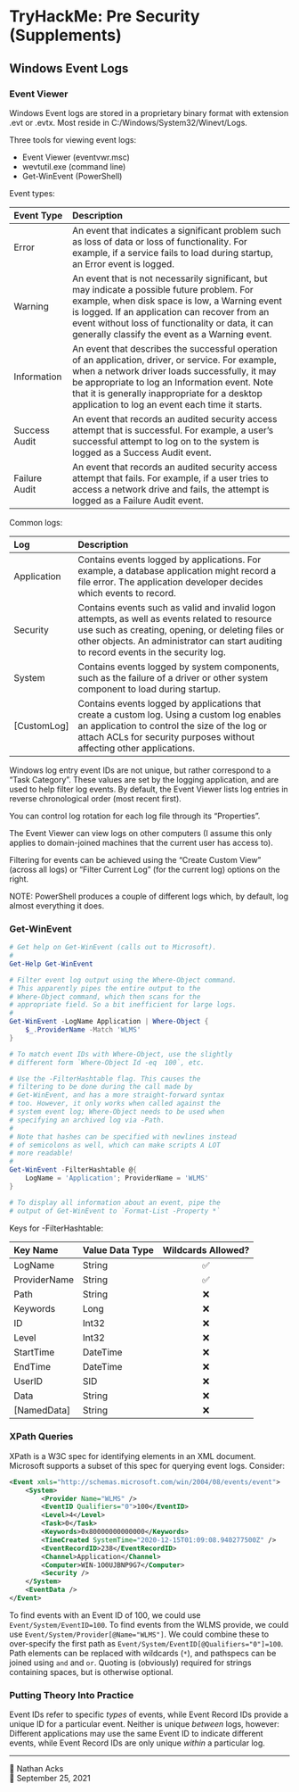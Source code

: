 # TryHackMe: Pre Security (Supplements)

## Windows Event Logs

### Event Viewer

Windows Event logs are stored in a proprietary binary format with extension .evt or .evtx. Most reside in C:/Windows/System32/Winevt/Logs.

Three tools for viewing event logs:

* Event Viewer (eventvwr.msc)
* wevtutil.exe (command line)
* Get-WinEvent (PowerShell)

Event types:

| Event Type    | Description                                                                                                                                                                                                                                                                                              |
|:------------- |:-------------------------------------------------------------------------------------------------------------------------------------------------------------------------------------------------------------------------------------------------------------------------------------------------------- |
| Error         | An event that indicates a significant problem such as loss of data or loss of functionality. For example, if a service fails to load during startup, an Error event is logged.                                                                                                                           |
| Warning       | An event that is not necessarily significant, but may indicate a possible future problem. For example, when disk space is low, a Warning event is logged. If an application can recover from an event without loss of functionality or data, it can generally classify the event as a Warning event.     |
| Information   | An event that describes the successful operation of an application, driver, or service. For example, when a network driver loads successfully, it may be appropriate to log an Information event. Note that it is generally inappropriate for a desktop application to log an event each time it starts. |
| Success Audit | An event that records an audited security access attempt that is successful. For example, a user’s successful attempt to log on to the system is logged as a Success Audit event.                                                                                                                        |
| Failure Audit | An event that records an audited security access attempt that fails. For example, if a user tries to access a network drive and fails, the attempt is logged as a Failure Audit event.                                                                                                                   |

Common logs:

| Log         | Description                                                                                                                                                                                                                                  |
|:----------- |:-------------------------------------------------------------------------------------------------------------------------------------------------------------------------------------------------------------------------------------------- |
| Application | Contains events logged by applications. For example, a database application might record a file error. The application developer decides which events to record.                                                                             |
| Security    | Contains events such as valid and invalid logon attempts, as well as events related to resource use such as creating, opening, or deleting files or other objects. An administrator can start auditing to record events in the security log. |
| System      | Contains events logged by system components, such as the failure of a driver or other system component to load during startup.                                                                                                               |
| [CustomLog] | Contains events logged by applications that create a custom log. Using a custom log enables an application to control the size of the log or attach ACLs for security purposes without affecting other applications.                         |

Windows log entry event IDs are not unique, but rather correspond to a “Task Category”. These values are set by the logging application, and are used to help filter log events. By default, the Event Viewer lists log entries in reverse chronological order (most recent first).

You can control log rotation for each log file through its “Properties”.

The Event Viewer can view logs on other computers (I assume this only applies to domain-joined machines that the current user has access to).

Filtering for events can be achieved using the “Create Custom View” (across all logs) or “Filter Current Log” (for the current log) options on the right.

NOTE: PowerShell produces a couple of different logs which, by default, log almost everything it does.

### Get-WinEvent

```powershell
# Get help on Get-WinEvent (calls out to Microsoft).
#
Get-Help Get-WinEvent

# Filter event log output using the Where-Object command.
# This apparently pipes the entire output to the
# Where-Object command, which then scans for the
# appropriate field. So a bit inefficient for large logs.
#
Get-WinEvent -LogName Application | Where-Object {
	$_.ProviderName -Match 'WLMS'
}

# To match event IDs with Where-Object, use the slightly
# different form `Where-Object Id -eq  100`, etc.

# Use the -FilterHashtable flag. This causes the
# filtering to be done during the call made by
# Get-WinEvent, and has a more straight-forward syntax
# too. However, it only works when called against the
# system event log; Where-Object needs to be used when
# specifying an archived log via -Path.
#
# Note that hashes can be specified with newlines instead
# of semicolons as well, which can make scripts A LOT
# more readable!
#
Get-WinEvent -FilterHashtable @{
	LogName = 'Application'; ProviderName = 'WLMS'
}

# To display all information about an event, pipe the
# output of Get-WinEvent to `Format-List -Property *`
```

Keys for -FilterHashtable:

| Key Name     | Value Data Type | Wildcards Allowed? |
|:------------ |:--------------- |:------------------:|
| LogName      | String          |         ✅         |
| ProviderName | String          |         ✅         |
| Path         | String          |         ❌         |
| Keywords     | Long            |         ❌         |
| ID           | Int32           |         ❌         |
| Level        | Int32           |         ❌         |
| StartTime    | DateTime        |         ❌         |
| EndTime      | DateTime        |         ❌         |
| UserID       | SID             |         ❌         |
| Data         | String          |         ❌         |
| [NamedData]  | String          |         ❌         |

### XPath Queries

XPath is a W3C spec for identifying elements in an XML document. Microsoft supports a subset of this spec for querying event logs. Consider:

```xml
<Event xmls="http://schemas.microsoft.com/win/2004/08/events/event">
	<System>
		<Provider Name="WLMS" />
		<EventID Qualifiers="0">100</EventID>
		<Level>4</Level>
		<Task>0</Task>
		<Keywords>0x80000000000000</Keywords>
		<TimeCreated SystemTime="2020-12-15T01:09:08.940277500Z" />
		<EventRecordID>238</EventRecordID>
		<Channel>Application</Channel>
		<Computer>WIN-1O0UJBNP9G7</Computer>
		<Security />
	</System>
	<EventData />
</Event>
```

To find events with an Event ID of 100, we could use `Event/System/EventID=100`. To find events from the WLMS provide, we could use `Event/System/Provider[@Name="WLMS"]`. We could combine these to over-specify the first path as `Event/System/EventID[@Qualifiers="0"]=100`. Path elements can be replaced with wildcards (`*`), and pathspecs can be joined using `and` and `or`. Quoting is (obviously) required for strings containing spaces, but is otherwise optional.

### Putting Theory Into Practice

Event IDs refer to specific *types* of events, while Event Record IDs provide a unique ID for a particular event. Neither is unique *between* logs, however: Different applications may use the same Event ID to indicate different events, while Event Record IDs are only unique *within* a particular log.

- - - -

<span aria-hidden="true">👤</span> Nathan Acks  
<span aria-hidden="true">📅</span> September 25, 2021
